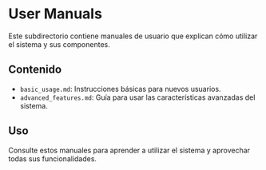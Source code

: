 # User Manuals

Este subdirectorio contiene manuales de usuario que explican cómo utilizar el sistema y sus componentes.

## Contenido

- `basic_usage.md`: Instrucciones básicas para nuevos usuarios.
- `advanced_features.md`: Guía para usar las características avanzadas del sistema.

## Uso

Consulte estos manuales para aprender a utilizar el sistema y aprovechar todas sus funcionalidades.


